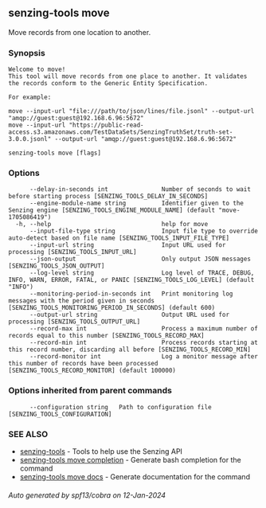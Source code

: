 ## senzing-tools move

Move records from one location to another.

### Synopsis


	Welcome to move!
	This tool will move records from one place to another. It validates the records conform to the Generic Entity Specification.

	For example:

	move --input-url "file:///path/to/json/lines/file.jsonl" --output-url "amqp://guest:guest@192.168.6.96:5672"
	move --input-url "https://public-read-access.s3.amazonaws.com/TestDataSets/SenzingTruthSet/truth-set-3.0.0.jsonl" --output-url "amqp://guest:guest@192.168.6.96:5672"


```
senzing-tools move [flags]
```

### Options

```
      --delay-in-seconds int               Number of seconds to wait before starting process [SENZING_TOOLS_DELAY_IN_SECONDS]
      --engine-module-name string          Identifier given to the Senzing engine [SENZING_TOOLS_ENGINE_MODULE_NAME] (default "move-1705086419")
  -h, --help                               help for move
      --input-file-type string             Input file type to override auto-detect based on file name [SENZING_TOOLS_INPUT_FILE_TYPE]
      --input-url string                   Input URL used for processing [SENZING_TOOLS_INPUT_URL]
      --json-output                        Only output JSON messages  [SENZING_TOOLS_JSON_OUTPUT]
      --log-level string                   Log level of TRACE, DEBUG, INFO, WARN, ERROR, FATAL, or PANIC [SENZING_TOOLS_LOG_LEVEL] (default "INFO")
      --monitoring-period-in-seconds int   Print monitoring log messages with the period given in seconds [SENZING_TOOLS_MONITORING_PERIOD_IN_SECONDS] (default 600)
      --output-url string                  Output URL used for processing [SENZING_TOOLS_OUTPUT_URL]
      --record-max int                     Process a maximum number of records equal to this number [SENZING_TOOLS_RECORD_MAX]
      --record-min int                     Process records starting at this record number, discarding all before [SENZING_TOOLS_RECORD_MIN]
      --record-monitor int                 Log a monitor message after this number of records have been processed [SENZING_TOOLS_RECORD_MONITOR] (default 100000)
```

### Options inherited from parent commands

```
      --configuration string   Path to configuration file [SENZING_TOOLS_CONFIGURATION]
```

### SEE ALSO

* [senzing-tools](senzing-tools.md)	 - Tools to help use the Senzing API
* [senzing-tools move completion](senzing-tools_move_completion.md)	 - Generate bash completion for the command
* [senzing-tools move docs](senzing-tools_move_docs.md)	 - Generate documentation for the command

###### Auto generated by spf13/cobra on 12-Jan-2024
